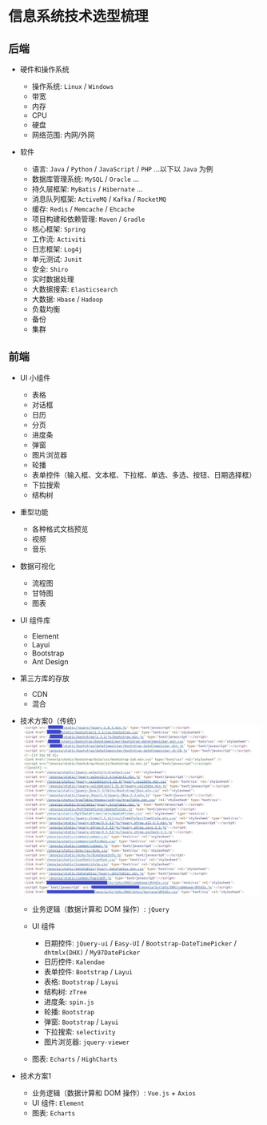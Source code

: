 # 信息系统技术选型梳理

## 后端

- 硬件和操作系统
  - 操作系统: `Linux` / `Windows`
  - 带宽
  - 内存
  - CPU
  - 硬盘
  - 网络范围: 内网/外网

- 软件
  - 语言: `Java` / `Python` / `JavaScript` / `PHP` ...以下以 `Java` 为例
  - 数据库管理系统: `MySQL` / `Oracle` ...
  - 持久层框架: `MyBatis` / `Hibernate` ...
  - 消息队列框架: `ActiveMQ` / `Kafka` / `RocketMQ`
  - 缓存: `Redis` / `Memcache` / `Ehcache`
  - 项目构建和依赖管理: `Maven` / `Gradle`
  - 核心框架: `Spring`
  - 工作流: `Activiti`
  - 日志框架: `Log4j`
  - 单元测试: `Junit`
  - 安全: `Shiro`
  - 实时数据处理
  - 大数据搜索: `Elasticsearch`
  - 大数据: `Hbase` / `Hadoop`
  - 负载均衡
  - 备份
  - 集群

## 前端

- UI 小组件
  - 表格
  - 对话框
  - 日历
  - 分页
  - 进度条
  - 弹窗
  - 图片浏览器
  - 轮播
  - 表单控件（输入框、文本框、下拉框、单选、多选、按钮、日期选择框）
  - 下拉搜索
  - 结构树

- 重型功能
  - 各种格式文档预览
  - 视频
  - 音乐

- 数据可视化
  - 流程图
  - 甘特图
  - 图表

- UI 组件库
  - Element
  - Layui
  - Bootstrap
  - Ant Design

- 第三方库的存放
  - CDN
  - 混合


- 技术方案0（传统）
![dd](../../images/fend-old-solution-1.jpg)
  - 业务逻辑（数据计算和 DOM 操作）: `jQuery`
  - UI 组件
    - 日期控件: `jQuery-ui` / `Easy-UI` / `Bootstrap-DateTimePicker` / `dhtmlx(DHX)` / `My97DatePicker`
    - 日历控件: `Kalendae`
    - 表单控件: `Bootstrap` / `Layui`
    - 表格: `Bootstrap` / `Layui`
    - 结构树: `zTree`
    - 进度条: `spin.js`
    - 轮播: `Bootstrap`
    - 弹窗:  `Bootstrap` / `Layui`
    - 下拉搜索: `selectivity`
    - 图片浏览器: `jquery-viewer`

  - 图表: `Echarts` / `HighCharts`



- 技术方案1
  - 业务逻辑（数据计算和 DOM 操作）: `Vue.js` + `Axios`
  - UI 组件: `Element`
  - 图表: `Echarts`
